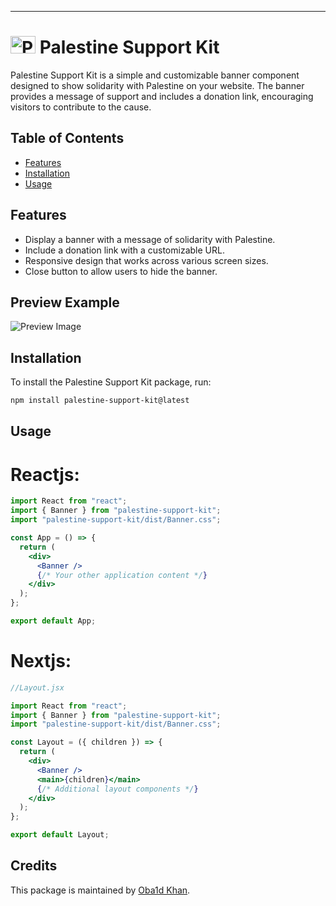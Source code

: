 ---

# <img src="https://cdn3.emoji.gg/emojis/1893-palestine-flag.png" width="40" height="28" alt="Palestine Flag"> Palestine Support Kit

Palestine Support Kit is a simple and customizable banner component designed to show solidarity with Palestine on your website. The banner provides a message of support and includes a donation link, encouraging visitors to contribute to the cause.

## Table of Contents

- [Features](#features)
- [Installation](#installation)
- [Usage](#usage)

## Features

- Display a banner with a message of solidarity with Palestine.
- Include a donation link with a customizable URL.
- Responsive design that works across various screen sizes.
- Close button to allow users to hide the banner.

## Preview Example

![Preview Image](https://i.imgur.com/NafRu3D.png)

## Installation

To install the Palestine Support Kit package, run:

```bash
npm install palestine-support-kit@latest
```

## Usage

# Reactjs:

```jsx
import React from "react";
import { Banner } from "palestine-support-kit";
import "palestine-support-kit/dist/Banner.css";

const App = () => {
  return (
    <div>
      <Banner />
      {/* Your other application content */}
    </div>
  );
};

export default App;
```

# Nextjs:

```jsx
//Layout.jsx

import React from "react";
import { Banner } from "palestine-support-kit";
import "palestine-support-kit/dist/Banner.css";

const Layout = ({ children }) => {
  return (
    <div>
      <Banner />
      <main>{children}</main>
      {/* Additional layout components */}
    </div>
  );
};

export default Layout;
```

## Credits

This package is maintained by [Oba1d Khan](https://github.com/Oba1d-Khan).
